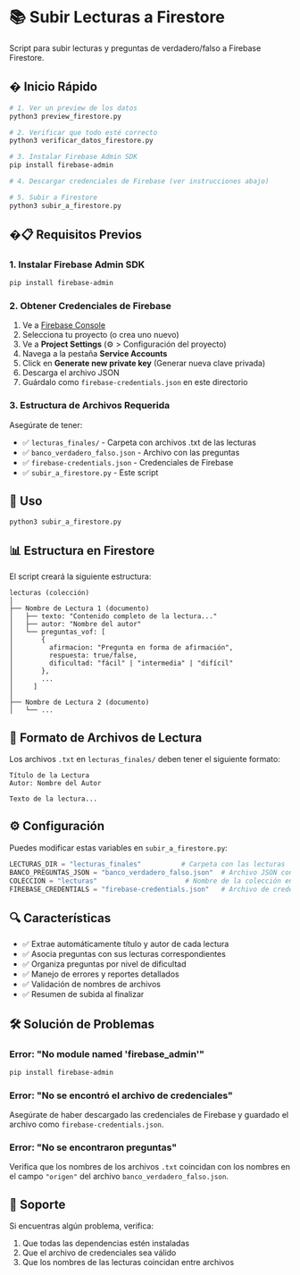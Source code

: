 # 📚 Subir Lecturas a Firestore

Script para subir lecturas y preguntas de verdadero/falso a Firebase Firestore.

## � Inicio Rápido

```bash
# 1. Ver un preview de los datos
python3 preview_firestore.py

# 2. Verificar que todo esté correcto
python3 verificar_datos_firestore.py

# 3. Instalar Firebase Admin SDK
pip install firebase-admin

# 4. Descargar credenciales de Firebase (ver instrucciones abajo)

# 5. Subir a Firestore
python3 subir_a_firestore.py
```

## �📋 Requisitos Previos

### 1. Instalar Firebase Admin SDK

```bash
pip install firebase-admin
```

### 2. Obtener Credenciales de Firebase

1. Ve a [Firebase Console](https://console.firebase.google.com/)
2. Selecciona tu proyecto (o crea uno nuevo)
3. Ve a **Project Settings** (⚙️ > Configuración del proyecto)
4. Navega a la pestaña **Service Accounts**
5. Click en **Generate new private key** (Generar nueva clave privada)
6. Descarga el archivo JSON
7. Guárdalo como `firebase-credentials.json` en este directorio

### 3. Estructura de Archivos Requerida

Asegúrate de tener:
- ✅ `lecturas_finales/` - Carpeta con archivos .txt de las lecturas
- ✅ `banco_verdadero_falso.json` - Archivo con las preguntas
- ✅ `firebase-credentials.json` - Credenciales de Firebase
- ✅ `subir_a_firestore.py` - Este script

## 🚀 Uso

```bash
python3 subir_a_firestore.py
```

## 📊 Estructura en Firestore

El script creará la siguiente estructura:

```
lecturas (colección)
│
├── Nombre de Lectura 1 (documento)
│   ├── texto: "Contenido completo de la lectura..."
│   ├── autor: "Nombre del autor"
│   └── preguntas_vof: [
│       {
│         afirmacion: "Pregunta en forma de afirmación",
│         respuesta: true/false,
│         dificultad: "fácil" | "intermedia" | "difícil"
│       },
│       ...
│     ]
│
├── Nombre de Lectura 2 (documento)
│   └── ...
```

## 📝 Formato de Archivos de Lectura

Los archivos `.txt` en `lecturas_finales/` deben tener el siguiente formato:

```
Título de la Lectura
Autor: Nombre del Autor

Texto de la lectura...
```

## ⚙️ Configuración

Puedes modificar estas variables en `subir_a_firestore.py`:

```python
LECTURAS_DIR = "lecturas_finales"          # Carpeta con las lecturas
BANCO_PREGUNTAS_JSON = "banco_verdadero_falso.json"  # Archivo JSON con preguntas
COLECCION = "lecturas"                      # Nombre de la colección en Firestore
FIREBASE_CREDENTIALS = "firebase-credentials.json"   # Archivo de credenciales
```

## 🔍 Características

- ✅ Extrae automáticamente título y autor de cada lectura
- ✅ Asocia preguntas con sus lecturas correspondientes
- ✅ Organiza preguntas por nivel de dificultad
- ✅ Manejo de errores y reportes detallados
- ✅ Validación de nombres de archivos
- ✅ Resumen de subida al finalizar

## 🛠️ Solución de Problemas

### Error: "No module named 'firebase_admin'"
```bash
pip install firebase-admin
```

### Error: "No se encontró el archivo de credenciales"
Asegúrate de haber descargado las credenciales de Firebase y guardado el archivo como `firebase-credentials.json`.

### Error: "No se encontraron preguntas"
Verifica que los nombres de los archivos `.txt` coincidan con los nombres en el campo `"origen"` del archivo `banco_verdadero_falso.json`.

## 📧 Soporte

Si encuentras algún problema, verifica:
1. Que todas las dependencias estén instaladas
2. Que el archivo de credenciales sea válido
3. Que los nombres de las lecturas coincidan entre archivos
